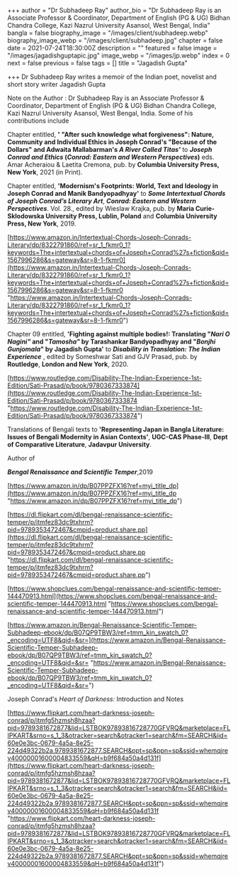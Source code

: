 +++
author = "Dr Subhadeep Ray"
author_bio = "Dr Subhadeep Ray is an Associate Professor & Coordinator, Department of English (PG & UG) Bidhan Chandra College, Kazi Nazrul University Asansol, West Bengal, India"
bangla = false
biography_image = "/images/client/subhadeep.webp"
biography_image_webp = "/images/client/subhadeep.jpg"
chapter = false
date = 2021-07-24T18:30:00Z
description = ""
featured = false
image = "/images/jagadishguptapic.jpg"
image_webp = "/images/jp.webp"
index = 0
next = false
previous = false
tags = []
title = "Jagadish Gupta"

+++
Dr Subhadeep Ray writes a memoir of the Indian poet, novelist and short story writer Jagadish Gupta

Note on the Author : Dr Subhadeep Ray is an Associate Professor & Coordinator, Department of English (PG & UG) Bidhan Chandra College, Kazi Nazrul University Asansol, West Bengal, India. Some of his contributions include

Chapter entitled, **' "After such knowledge what forgiveness": Nature, Community and Individual Ethics in Joseph Conrad's "Because of the Dollars" and Adwaita Mallabarman's _A River Called Titas'_** to **_Joseph Conrad and Ethics_ (_Conrad: Eastern and Western Perspectives_)** eds. Amar Acheraiou & Laetita Cremona, pub. by **Columbia University Press, New York**, 2021 (in Print).

Chapter entitled, **'Modernism's Footprints: World, Text and Ideology in Joseph Conrad and Manik Bandyopadhyay'** to **_Some Intertextual Chords of Joseph Conrad’s Literary Art_**, **_Conrad: Eastern and Western Perspectives_**. Vol. 28., edited by Wieslaw Krajka, pub. by **Maria Curie-Sklodowska University Press, Lublin, Poland** and **Columbia University Press, New York**, 2019.

[https://www.amazon.in/Intertextual-Chords-Joseph-Conrads-Literary/dp/8322791860/ref=sr_1_fkmr0_1?keywords=The+intertextual+chords+of+Joseph+Conrad%27s+fiction&qid=1567996286&s=gateway&sr=8-1-fkmr0](https://www.amazon.in/Intertextual-Chords-Joseph-Conrads-Literary/dp/8322791860/ref=sr_1_fkmr0_1?keywords=The+intertextual+chords+of+Joseph+Conrad%27s+fiction&qid=1567996286&s=gateway&sr=8-1-fkmr0 "https://www.amazon.in/Intertextual-Chords-Joseph-Conrads-Literary/dp/8322791860/ref=sr_1_fkmr0_1?keywords=The+intertextual+chords+of+Joseph+Conrad%27s+fiction&qid=1567996286&s=gateway&sr=8-1-fkmr0")

Chapter 09 entitled, **'Fighting against multiple bodies!: Translating "_Nari O Nagini"_ and "_Tamosha"_ by Tarashankar Bandyopadhyay and "_Bonjhi Gunjomala_" by Jagadish Gupta'** to **_Disability in Translation: The Indian Experience_** , edited by Someshwar Sati and GJV Prasad, pub. by **Routledge**, **London and New York**, 2020.

[https://www.routledge.com/Disability-The-Indian-Experience-1st-Edition/Sati-Prasad/p/book/9780367333874](https://www.routledge.com/Disability-The-Indian-Experience-1st-Edition/Sati-Prasad/p/book/9780367333874 "https://www.routledge.com/Disability-The-Indian-Experience-1st-Edition/Sati-Prasad/p/book/9780367333874")

Translations of Bengali texts to **'Representing Japan in Bangla Literature: Issues of Bengali Modernity in Asian Contexts'**, **UGC-CAS Phase-III**, **Dept of Comparative Literature**, **Jadavpur University**.

Author of

**_Bengal Renaissance and Scientific Temper_**,2019

[https://www.amazon.in/dp/B07PPZFX16?ref=myi_title_dp](https://www.amazon.in/dp/B07PPZFX16?ref=myi_title_dp "https://www.amazon.in/dp/B07PPZFX16?ref=myi_title_dp")

[https://dl.flipkart.com/dl/bengal-renaissance-scientific-temper/p/itmfez83dc9txhrm?pid=9789353472467&cmpid=product.share.pp](https://dl.flipkart.com/dl/bengal-renaissance-scientific-temper/p/itmfez83dc9txhrm?pid=9789353472467&cmpid=product.share.pp "https://dl.flipkart.com/dl/bengal-renaissance-scientific-temper/p/itmfez83dc9txhrm?pid=9789353472467&cmpid=product.share.pp")

[https://www.shopclues.com/bengal-renaissance-and-scientific-temper-144470913.html](https://www.shopclues.com/bengal-renaissance-and-scientific-temper-144470913.html "https://www.shopclues.com/bengal-renaissance-and-scientific-temper-144470913.html")

[https://www.amazon.in/Bengal-Renaissance-Scientific-Temper-Subhadeep-ebook/dp/B07QP9TBW3/ref=tmm_kin_swatch_0?_encoding=UTF8&qid=&sr=](https://www.amazon.in/Bengal-Renaissance-Scientific-Temper-Subhadeep-ebook/dp/B07QP9TBW3/ref=tmm_kin_swatch_0?_encoding=UTF8&qid=&sr= "https://www.amazon.in/Bengal-Renaissance-Scientific-Temper-Subhadeep-ebook/dp/B07QP9TBW3/ref=tmm_kin_swatch_0?_encoding=UTF8&qid=&sr=")  
  
Joseph Conrad's _Heart of Darkness:_ Introduction and Notes

[https://www.flipkart.com/heart-darkness-joseph-conrad/p/itmfg5hzmsh8hzaa?pid=9789381672877&lid=LSTBOK97893816728770GFVRQ&marketplace=FLIPKART&srno=s_1_3&otracker=search&otracker1=search&fm=SEARCH&iid=60e0e3bc-0679-4a5a-8e25-224d49322b2a.9789381672877.SEARCH&ppt=sp&ppn=sp&ssid=whemqjrev40000001600004833559&qH=b9f684a50a4d131f](https://www.flipkart.com/heart-darkness-joseph-conrad/p/itmfg5hzmsh8hzaa?pid=9789381672877&lid=LSTBOK97893816728770GFVRQ&marketplace=FLIPKART&srno=s_1_3&otracker=search&otracker1=search&fm=SEARCH&iid=60e0e3bc-0679-4a5a-8e25-224d49322b2a.9789381672877.SEARCH&ppt=sp&ppn=sp&ssid=whemqjrev40000001600004833559&qH=b9f684a50a4d131f "https://www.flipkart.com/heart-darkness-joseph-conrad/p/itmfg5hzmsh8hzaa?pid=9789381672877&lid=LSTBOK97893816728770GFVRQ&marketplace=FLIPKART&srno=s_1_3&otracker=search&otracker1=search&fm=SEARCH&iid=60e0e3bc-0679-4a5a-8e25-224d49322b2a.9789381672877.SEARCH&ppt=sp&ppn=sp&ssid=whemqjrev40000001600004833559&qH=b9f684a50a4d131f")